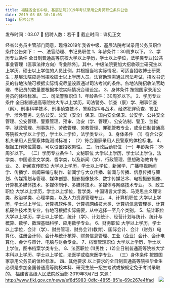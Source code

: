 ```yaml
---
title: 福建省全省中级、基层法院2019年考试录用公务员职位条件公告
date: 2019-03-08 10:10:03
tags: 招考公告
---
```

发布时间：03.07   🌟   招聘人数：若干   🌈   截止时间：详见正文
<!-- more -->
经省公务员主管部门同意，现将2019年我省中级、基层法院考试录用公务员职位条件公告如下：
一、法官助理、书记员职位
1、年龄条件：30周岁以下。
2、学历专业条件
全日制普通高等院校大学以上学历，学士以上学位，法学类专业[公共事业管理（医事法律方向）专业除外]。其中，中级法院要加大招收硕士研究生以上学历、硕士以上学位的人员比例，并根据当地实际情况，可适当招收博士研究生；基层法院应适当招收硕士以上学历人员。法官助理需通过司法考试，招收书记员的各地法院可根据实际情况尽量设置通过司法考试的条件。各地法院招收法官助理、书记员的数量要根据本院实际情况合理设定。
3、身体条件
按照国家录用公务员的体检标准。
二、司法警察职位
1、年龄条件：30周岁以下。
2、学历专业条件
全日制普通高等院校大专以上学历，司法警务、侦查（察）学、刑事侦查（察）、刑事科学技术、刑事侦查技术，警察指挥与战术、经济犯罪侦查、警卫学、涉外警务、边防公安、公安（安全）保卫、国内安全保卫、公安学、公共安全管理、公安管理、警察管理、预审、治安（学、管理）、公安法制、警卫、监狱学、狱政管理、刑事执行、劳改管理、劳教管理、罪犯管教专业，或全日制普通高等院校大学以上学历，学士以上学位，法学类专业。
3、身体条件
（1）符合公安机关录用人民警察体能测试标准；
（2）符合国家录用人民警察的体检标准。
4、根据工作岗位需要，可以设置招收男性。
三、行政后勤职位
（一）年龄条件：35周岁以下。
（二）学历专业条件
1、文秘职位
大学以上学历，学士以上学位，法学类、中国语言文学类、哲学类，以及新闻（学）、行政管理、思想政治教育专业。
2、新闻宣传职位
大学以上学历，学士以上学位，新闻学、广播电视新闻学、传播学、新闻采编与制作、新闻学与大众传播、新闻与传播、信息传播与策划、传媒策划与管理、媒体创意、摄影摄像技术、数字传媒艺术、电视摄影摄像、计算机多媒体技术、多媒体制作、多媒体技术、多媒体与网络技术专业。
3、政工职位
大学以上学历，学士以上学位，哲学类、中国语言文学类、马克思主义理论类、政治学类、心理学类，以及人力资源管理专业。
4、计算机职位
大学以上学历，学士以上学位，计算机软件类、计算机网络技术类、计算机信息管理类、计算机硬件技术类专业，各地可根据实际需要，从中选择一至几个类别。
5、统计职位
大学以上学历，学士以上学位，统计（学）、计划统计、经营计划与统计、统计与概算、数学、数理基础科学、应用数学专业。
6、财务职位
大学以上学历，学士以上学位，会计（学）、财务管理、财务会计(教育)、国际会计、会计（财务）电算化、注册会计师、会计与统计核算、财务信息管理、工业（企业）会计、会计电算化、会计与审计、电脑与财会专业。
7、档案管理职位
大学以上学历，学士以上学位，图书档案学类专业。
8、法医职位
(1)男性；
(2)全日制普通高等院校大学本科以上学历、学士以上学位，法医学或临床医学专业。
（三）身体条件
按照国家录用公务员的体检标准。
四、其他要求
以上要求的全日制普通高等院校毕业生必须是参加全国普通高等院校本科、研究生统一招生考试或按规定免于考试录取的。
福建省高级人民法院政治部
2019年3月7日
来源：
http://www.fjkl.gov.cn/news/ef8d5983-0dfc-4855-851e-69c267e4ffad
 
 ![](https://cdn.weiweiblog.cn/20181015134814.png)
